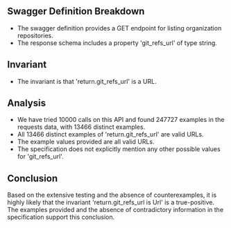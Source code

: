 ## Swagger Definition Breakdown
- The swagger definition provides a GET endpoint for listing organization repositories.
- The response schema includes a property 'git_refs_url' of type string.

## Invariant
- The invariant is that 'return.git_refs_url' is a URL.

## Analysis
- We have tried 10000 calls on this API and found 247727 examples in the requests data, with 13466 distinct examples.
- All 13466 distinct examples of 'return.git_refs_url' are valid URLs.
- The example values provided are all valid URLs.
- The specification does not explicitly mention any other possible values for 'git_refs_url'.

## Conclusion
Based on the extensive testing and the absence of counterexamples, it is highly likely that the invariant 'return.git_refs_url is Url' is a true-positive. The examples provided and the absence of contradictory information in the specification support this conclusion.
